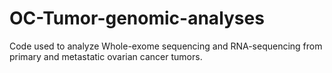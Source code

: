 # OC-Tumor-genomic-analyses
Code used to analyze Whole-exome sequencing and RNA-sequencing from primary and metastatic ovarian cancer tumors. 
